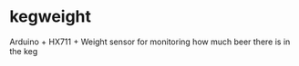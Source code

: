kegweight
=========

Arduino + HX711 + Weight sensor for monitoring how much beer there is in the keg
